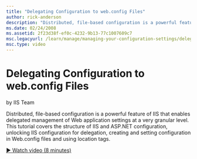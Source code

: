 ```yaml
---
title: "Delegating Configuration to web.config Files"
author: rick-anderson
description: "Distributed, file-based configuration is a powerful feature of IIS that enables delegated management of Web application settings at a very granular level. Th..."
ms.date: 02/24/2008
ms.assetid: 2f23d38f-ef0c-4232-9b13-77c1007609c7
msc.legacyurl: /learn/manage/managing-your-configuration-settings/delegating-configuration-to-webconfig-files
msc.type: video
---
```

Delegating Configuration to web.config Files
====================
by IIS Team

Distributed, file-based configuration is a powerful feature of IIS that enables delegated management of Web application settings at a very granular level. This tutorial covers the structure of IIS and ASP.NET configuration, unlocking IIS configuration for delegation, creating and setting configuration in Web.config files and using location tags.

[&#9654; Watch video (8 minutes)](https://channel9.msdn.com/Blogs/IIS-NET-Site-Videos/delegating-configuration-to-webconfig-files)